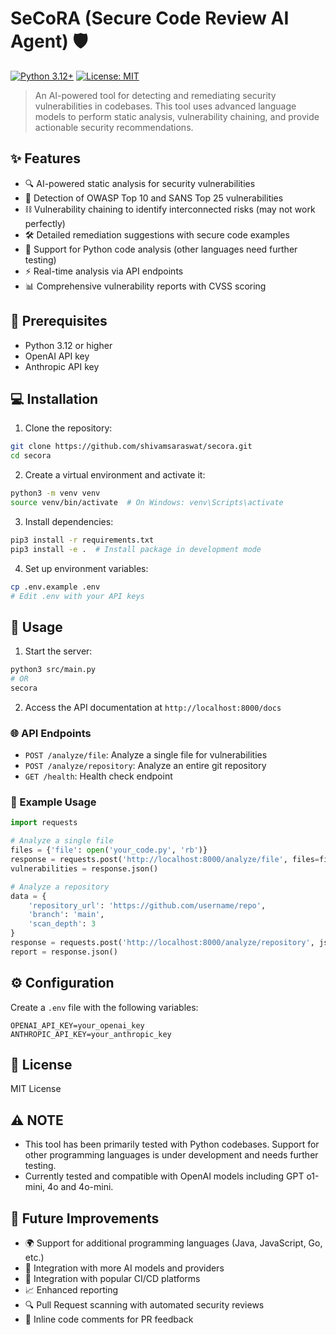# SeCoRA (Secure Code Review AI Agent) 🛡️

[![Python 3.12+](https://img.shields.io/badge/python-3.12+-blue.svg)](https://www.python.org/downloads/)
[![License: MIT](https://img.shields.io/badge/License-MIT-yellow.svg)](https://opensource.org/licenses/MIT)

> An AI-powered tool for detecting and remediating security vulnerabilities in codebases. This tool uses advanced language models to perform static analysis, vulnerability chaining, and provide actionable security recommendations.

## ✨ Features

- 🔍 AI-powered static analysis for security vulnerabilities
- 🎯 Detection of OWASP Top 10 and SANS Top 25 vulnerabilities
- ⛓️ Vulnerability chaining to identify interconnected risks (may not work perfectly)
- 🛠️ Detailed remediation suggestions with secure code examples
- 🐍 Support for Python code analysis (other languages need further testing)
- ⚡ Real-time analysis via API endpoints
- 📊 Comprehensive vulnerability reports with CVSS scoring

## 🚀 Prerequisites

- Python 3.12 or higher
- OpenAI API key
- Anthropic API key

## 💻 Installation

1. Clone the repository:

```bash
git clone https://github.com/shivamsaraswat/secora.git
cd secora
```

2. Create a virtual environment and activate it:

```bash
python3 -m venv venv
source venv/bin/activate  # On Windows: venv\Scripts\activate
```

3. Install dependencies:

```bash
pip3 install -r requirements.txt
pip3 install -e .  # Install package in development mode
```

4. Set up environment variables:

```bash
cp .env.example .env
# Edit .env with your API keys
```

## 🔧 Usage

1. Start the server:

```bash
python3 src/main.py
# OR
secora
```

2. Access the API documentation at `http://localhost:8000/docs`

### 🌐 API Endpoints

- `POST /analyze/file`: Analyze a single file for vulnerabilities
- `POST /analyze/repository`: Analyze an entire git repository
- `GET /health`: Health check endpoint

### 📝 Example Usage

```python
import requests

# Analyze a single file
files = {'file': open('your_code.py', 'rb')}
response = requests.post('http://localhost:8000/analyze/file', files=files)
vulnerabilities = response.json()

# Analyze a repository
data = {
    'repository_url': 'https://github.com/username/repo',
    'branch': 'main',
    'scan_depth': 3
}
response = requests.post('http://localhost:8000/analyze/repository', json=data)
report = response.json()
```

## ⚙️ Configuration

Create a `.env` file with the following variables:

```
OPENAI_API_KEY=your_openai_key
ANTHROPIC_API_KEY=your_anthropic_key
```

## 📄 License

MIT License

## ⚠️ NOTE

- This tool has been primarily tested with Python codebases. Support for other programming languages is under development and needs further testing.
- Currently tested and compatible with OpenAI models including GPT o1-mini, 4o and 4o-mini.

## 🔮 Future Improvements

- 🌍 Support for additional programming languages (Java, JavaScript, Go, etc.)
- 🤖 Integration with more AI models and providers
- 🤝 Integration with popular CI/CD platforms
- 📈 Enhanced reporting
- 🔍 Pull Request scanning with automated security reviews
- 💬 Inline code comments for PR feedback
